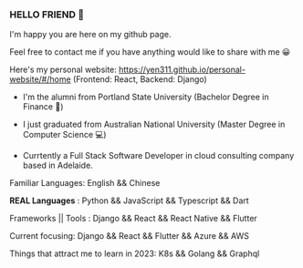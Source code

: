 ### HELLO FRIEND 👋

I'm happy you are here on my github page. 

Feel free to contact me if you have anything would like to share with me 😀

Here's my personal website: https://yen311.github.io/personal-website/#/home (Frontend: React, Backend: Django)

- I'm the alumni from Portland State University (Bachelor Degree in Finance 🏦)

- I just graduated from Australian National University (Master Degree in Computer Science 💻)

- Currtently a Full Stack Software Developer in cloud consulting company based in Adelaide. 

Familiar Languages: English && Chinese

**REAL Languages** : Python && JavaScript && Typescript && Dart

Frameworks || Tools : Django && React && React Native && Flutter

Current focusing: Django && React && Flutter && Azure && AWS

Things that attract me to learn in 2023: K8s && Golang && Graphql 







<!--
**yen311/yen311** is a ✨ _special_ ✨ repository because its `README.md` (this file) appears on your GitHub profile.

Here are some ideas to get you started:

- 🔭 I’m currently working on ...
- 🌱 I’m currently learning ...
- 👯 I’m looking to collaborate on ...
- 🤔 I’m looking for help with ...
- 💬 Ask me about ...
- 📫 How to reach me: ...
- 😄 Pronouns: ...
- ⚡ Fun fact: ...
-->
